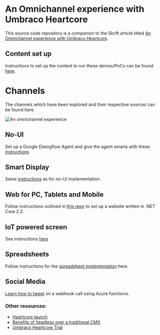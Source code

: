 # An Omnichannel experience with Umbraco Heartcore

This source code repository is a companion to the Skrift article titled [An Omnichannel experience with Umbraco Heartcore](https://skrift.io/articles/archive/an-omnichannel-experience-with-umbraco-heartcore/).

## Content set up
Instructions to set up the content to run these demos/PoCs can be found [here](https://github.com/emmanueltissera/umbraco-heartcore-omnichannel/tree/master/content-set-up).

# Channels
The channels which have been explored and their respective sources can be found here.

![An omnichannel experience](https://lh3.googleusercontent.com/hvprtFXjrrW3GjYoeX-CWcZ63sl8acf3A9EdjDquXE7l571W2yVwnqy4d8admX_MmTgPLCkSosT5Nr2wgd7NUDSIUvxsCljxE8PkKYKA0XKsi8dBl0ZPUZXovWKei00SOo22sdQmsXYSUHj5Lm8rSMyPtG2Cm32jIwNsm0JL2kSOk3U1T14RkvbynTtgBzAEuT4N_hZUctqGwoib0KULSgta8dI3HcBAwjO-LnA2ZMry2yEgkKVy32kid1MBEwshULK-Cfjmdxc_ZdfMQXjdbzxSTfw0uxJmX5Bk3863Y1aNqhtXchePi9jHDMF3TYlbTT4Sc9g1GxUOVza7bareGc0evZaNZkrJkXpU0G1zIf8ykZAkTli6apxgbCAlfoPEqDa9QyHuvItHwIdPkOn0g7v-0XEkpllVAO0bzfBU5fCjTy1V4BgeUzdjhzzf9Zd6JLV2V3CkZArZY-onI8tWQrrvE8y3UVqeCU9TX4aku_O2Wg5jORtSw4hjV6Xw4-84cIWLBtK5_jphrdBsrifyF5fvetK2zL8b_nNwEJiNL2b_gomFOr-kdSb6jaxh-3LrcMrqlkW4744b-ABXcsckJMRRKjL665Gco9oiPxmBGdnAsZy6i1LrnoovL7AuDdYLuJydBxa-Zf_6zZGZzWOZ6u6ig4J9yjfSOP4ta9xeJgjIcLCC2hnpxtfDWw2TzGA8Tn9p1YIWZq0fajuozZR_5fZIDgNj7x8q-bxgK1CNKFj14j7dkQ=w1102-h501-no)

## No-UI
Set up a Google Dialogflow Agent and give the agent smarts with these [instructions](https://github.com/emmanueltissera/umbraco-heartcore-omnichannel/tree/master/no-ui)

## Smart Display
Same [instructions](https://github.com/emmanueltissera/umbraco-heartcore-omnichannel/tree/master/no-ui) as for no-UI implementation.

## Web for PC, Tablets and Mobile
Follow instructions outlined in [this repo](https://github.com/emmanueltissera/umbraco-heartcore-lamington) to set up a website written in .NET Core 2.2.

## IoT powered screen
See instructions [here](https://github.com/emmanueltissera/umbraco-heartcore-omnichannel/tree/master/iot-powered)

## Spreadsheets
Follow instructions for the [spreadsheet implementation](https://github.com/emmanueltissera/umbraco-heartcore-omnichannel/tree/master/spreadsheet) here.

## Social Media
[Learn how to tweet](https://github.com/emmanueltissera/umbraco-heartcore-omnichannel/tree/master/social-media) on a webhook call using Azure functions.

### Other resources:
* [Heartcore launch](https://www.luminary.com/blog/umbraco-heartcore-launch)
* [Benefits of headless over a traditional CMS](https://youtu.be/qu-aJJ5aRHw?t=2948)
* [Umbraco Heartcore Trial](https://umbraco.com/try-umbraco-heartcore)